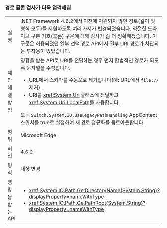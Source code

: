 ### <a name="path-colon-checks-are-stricter"></a>경로 콜론 검사가 더욱 엄격해짐

|   |   |
|---|---|
|설명|.NET Framework 4.6.2에서 이전에 지원되지 않던 경로(길이 및 형식 모두)를 지원하도록 여러 가지가 변경되었습니다. 적절한 드라이브 구분 기호(콜론) 구문에 대해 검사가 좀 더 정확해졌습니다. 이 구문은 허용되었던 일부 선택 경로 API에서 일부 URI 경로가 차단되는 부작용이 있었습니다.|
|제안 해결 방법|영향을 받는 API로 URI를 전달하는 경우 먼저 합법적인 경로가 되도록 문자열을 수정합니다.<ul><li>URL에서 스키마를 수동으로 제거합니다(예: URL에서 <code>file://</code> 제거).</li><li>URI를 <xref:System.Uri> 클래스에 전달하고 <xref:System.Uri.LocalPath>를 사용합니다.</li></ul>또는 <code>Switch.System.IO.UseLegacyPathHandling</code> AppContext 스위치를 true로 설정하여 새 경로 정규화를 옵트아웃합니다.|
|범위|Microsoft Edge|
|버전|4.6.2|
|형식|대상 변경|
|영향을 받는 API|<ul><li><xref:System.IO.Path.GetDirectoryName(System.String)?displayProperty=nameWithType></li><li><xref:System.IO.Path.GetPathRoot(System.String)?displayProperty=nameWithType></li></ul>|

